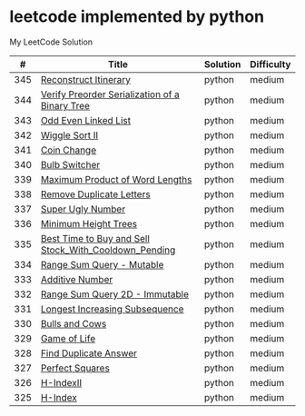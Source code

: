 leetcode implemented by python
========
My LeetCode Solution

| # | Title | Solution | Difficulty |
|---| ----- | -------- | ---------- |
|345|[Reconstruct Itinerary](graph/reconstruct_itinerary.py)|python|medium|
|344|[Verify Preorder Serialization of a Binary Tree](list/odd_even_linked_list.py)|python|medium|
|343|[Odd Even Linked List](list/odd_even_linked_list.py)|python|medium|
|342|[Wiggle Sort II](array/wiggle_sort_II.py)|python|medium|
|341|[Coin Change](array/coin_change.py)|python|medium|
|340|[Bulb Switcher](math/bulb_switcher.py)|python|medium|
|339|[Maximum Product of Word Lengths](string/maximum_product_of_word_lengths.py)|python|medium|
|338|[Remove Duplicate Letters](string/remove_duplicate_letters.py)|python|medium|
|337|[Super Ugly Number](array/super_ugly_number.py)|python|medium|
|336|[Minimum Height Trees](graph/minimum_height_trees.py)|python|medium|
|335|[Best Time to Buy and Sell Stock_With_Cooldown_Pending](array/best_time_to_buy_and_sell_stock.py)|python|medium|
|334|[Range Sum Query - Mutable](string/range_sum_query.py)|python|medium|
|333|[Additive Number](string/additive_number.py)|python|medium|
|332|[Range Sum Query 2D - Immutable](array/range_sum_query_2D.py)|python|medium|
|331|[Longest Increasing Subsequence](string/longest_increasing_subsequence.py)|python|medium|
|330|[Bulls and Cows](string/bulls_and_cows.py)|python|medium|
|329|[Game of Life](array/game_of_life.py)|python|medium|
|328|[Find Duplicate Answer](design/find_duplicate_answer.py)|python|medium|
|327|[Perfect Squares](array/perfect_squares.py)|python|medium|
|326|[H-IndexII](array/h_index2.py)|python|medium|
|325|[H-Index](array/h_index.py)|python|medium|
